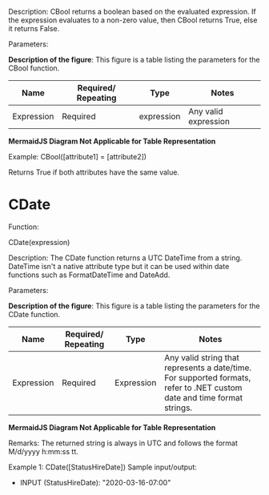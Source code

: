 Description: CBool returns a boolean based on the evaluated expression. If the expression evaluates to a non-zero value, then CBool returns True, else it returns False.

Parameters:

**Description of the figure**: This figure is a table listing the parameters for the CBool function.

| Name       | Required/ Repeating | Type       | Notes                |
|------------|---------------------|------------|----------------------|
| Expression | Required            | expression | Any valid expression |

**MermaidJS Diagram Not Applicable for Table Representation**

Example: CBool([attribute1] = [attribute2])

Returns True if both attributes have the same value.

# CDate

Function:

CDate(expression)

Description: The CDate function returns a UTC DateTime from a string. DateTime isn't a native attribute type but it can be used within date functions such as FormatDateTime and DateAdd.

Parameters:

**Description of the figure**: This figure is a table listing the parameters for the CDate function.

| Name       | Required/ Repeating | Type       | Notes                                                                                              |
|------------|---------------------|------------|----------------------------------------------------------------------------------------------------|
| Expression | Required            | Expression | Any valid string that represents a date/time. For supported formats, refer to .NET custom date and time format strings.|

**MermaidJS Diagram Not Applicable for Table Representation**

Remarks: The returned string is always in UTC and follows the format M/d/yyyy h:mm:ss tt.

Example 1: CDate([StatusHireDate])
Sample input/output:

- INPUT (StatusHireDate): "2020-03-16-07:00"